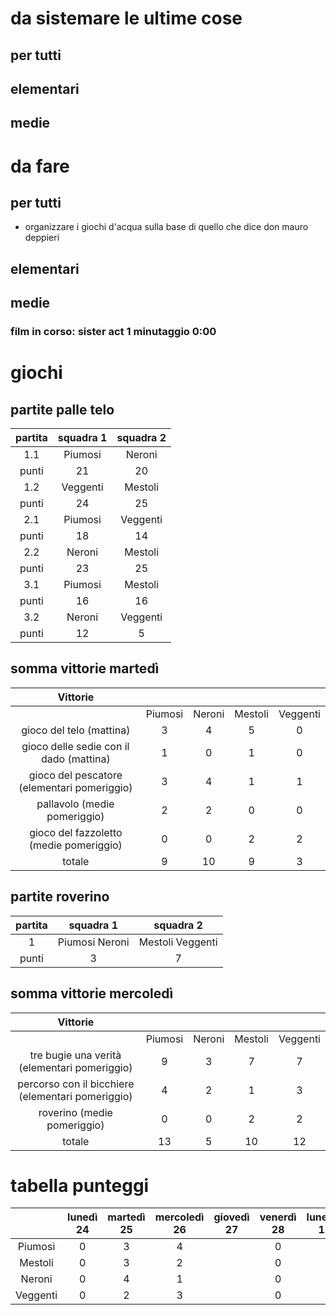 # da sistemare le ultime cose
## per tutti
## elementari
## medie
# da fare
## per tutti
- organizzare i giochi d'acqua sulla base di quello che dice don mauro deppieri
## elementari
## medie

### film in corso: sister act 1 minutaggio 0:00

# giochi
## partite palle telo

|partita|squadra 1|squadra 2|
|:---:|:---:|:---:|
|1.1|Piumosi|Neroni|
|punti|21|20|
|1.2|Veggenti|Mestoli|
|punti|24|25|
|2.1|Piumosi|Veggenti|
|punti|18|14|
|2.2|Neroni|Mestoli|
|punti|23|25|
|3.1|Piumosi|Mestoli|
|punti|16|16|
|3.2|Neroni|Veggenti|
|punti|12|5|

## somma vittorie martedì

|Vittorie|||||
|:---:|:---:|:---:|:---:|:---:|
||Piumosi|Neroni|Mestoli|Veggenti|
|gioco del telo (mattina)|3|4|5|0|
|gioco delle sedie con il dado (mattina)|1|0|1|0|
|gioco del pescatore (elementari pomeriggio)|3|4|1|1|
|pallavolo (medie pomeriggio)|2|2|0|0|
|gioco del fazzoletto (medie pomeriggio)|0|0|2|2|
|totale|9|10|9|3|

## partite roverino

|partita|squadra 1|squadra 2|
|:---:|:---:|:---:|
|1|Piumosi Neroni|Mestoli Veggenti|
|punti|3|7|

## somma vittorie mercoledì

|Vittorie|||||
|:---:|:---:|:---:|:---:|:---:|
||Piumosi|Neroni|Mestoli|Veggenti|
|tre bugie una verità (elementari pomeriggio)|9|3|7|7|
|percorso con il bicchiere (elementari pomeriggio)|4|2|1|3|
|roverino (medie pomeriggio)|0|0|2|2|
|totale|13|5|10|12|

# tabella punteggi

||lunedì 24|martedì 25|mercoledì 26|giovedì 27|venerdì 28|lunedì 1|martedì 2|mercoledì 3|giovedì 4|venerdì 5|
|:---:|:---:|:---:|:---:|:---:|:---:|:---:|:---:|:---:|:---:|:---:|
|Piumosi|0|3|4||0|||0||0|
|Mestoli|0|3|2||0|||0||0|
|Neroni|0|4|1||0|||0||0|
|Veggenti|0|2|3||0|||0||0|